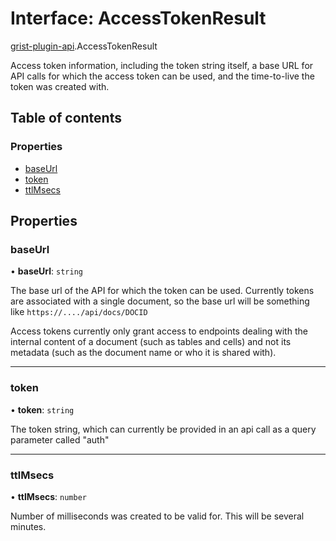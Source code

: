 # Interface: AccessTokenResult

[grist-plugin-api](../modules/grist_plugin_api.md).AccessTokenResult

Access token information, including the token string itself, a base URL for
API calls for which the access token can be used, and the time-to-live the
token was created with.

## Table of contents

### Properties

- [baseUrl](grist_plugin_api.AccessTokenResult.md#baseurl)
- [token](grist_plugin_api.AccessTokenResult.md#token)
- [ttlMsecs](grist_plugin_api.AccessTokenResult.md#ttlmsecs)

## Properties

### baseUrl

• **baseUrl**: `string`

The base url of the API for which the token can be used. Currently tokens
are associated with a single document, so the base url will be something
like `https://..../api/docs/DOCID`

Access tokens currently only grant access to endpoints dealing with the
internal content of a document (such as tables and cells) and not its
metadata (such as the document name or who it is shared with).

___

### token

• **token**: `string`

The token string, which can currently be provided in an api call as a
query parameter called "auth"

___

### ttlMsecs

• **ttlMsecs**: `number`

Number of milliseconds was created to be valid for. This will be several
minutes.
